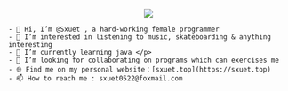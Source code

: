 <p align="center">
  <img  src="https://github-readme-stats.vercel.app/api?username=1065464173&show_icons=true&icon_color=CE1D2D&text_color=718096&bg_color=ffffff&hide_title=true" />
</p>


<p align="center">
  
```
- 👋 Hi, I’m @Sxuet , a hard-working female programmer
- 👀 I’m interested in listening to music, skateboarding & anything interesting 
- 🌱 I’m currently learning java </p>
- 💞️ I’m looking for collaborating on programs which can exercises me
- 🌐 Find me on my personal website：[sxuet.top](https://sxuet.top)
- 📫 How to reach me : sxuet0522@foxmail.com
```

</p>

<!---
1065464173/1065464173 is a ✨ special ✨ repository because its `README.md` (this file) appears on your GitHub profile.
You can click the Preview link to take a look at your changes.
--->
